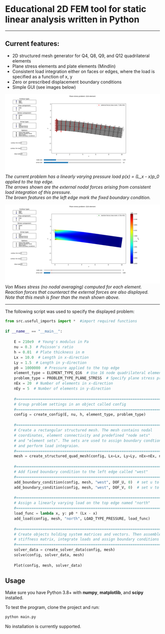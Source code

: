 # Educational 2D FEM tool for static linear analysis written in Python

---

## Current features:
- 2D structured mesh generator for Q4, Q8, Q9, and Q12 quadrilateral elements
- Plane stress elements and plate elements (Mindlin)
- Consistent load integration either on faces or edges, where the load is specified as a function of x, y
- Zero or prescribed displacement boundary conditions
- Simple GUI (see images below)

![](fem-node-labels.png)  
*The current problem has a linearly varying pressure load p(x) = (L_x - x)p_0 applied to the top edge.  
The arrows shown are the external nodal forces arising from consistent load integration of this pressure.  
The brown features on the left edge mark the fixed boundary condition.*

![](fem-stress.png)  
*Von Mises stress (no nodal averaging) computed for each element. Reaction forces that counteract the external forces are also displayed.  
Note that this mesh is finer than the mesh shown above.*

---

The following script was used to specify the displayed problem:

```python
from src.useful_imports import *  #import required functions

if __name__ == "__main__":

    E = 210e9  # Young's modulus in Pa
    nu = 0.3  # Poisson's ratio
    h = 0.01  # Plate thickness in m
    Lx = 10.0  # Length in x-direction
    Ly = 1.5  # Length in y-direction
    p0 = 1000000  # Pressure applied to the top edge
    element_type = ELEMENT_TYPE_Q16  # Use 16 node quadrilateral element
    problem_type = PROBLEM_TYPE_PLANE_STRESS  # Specify plane stress problem
    nEx = 20  # Number of elements in x-direction
    nEy = 5  # Number of elements in y-direction

    #====================================================================
    # Group problem settings in an object called config
    #====================================================================
    config = create_config(E, nu, h, element_type, problem_type)

    #====================================================================
    # Create a rectangular structured mesh. The mesh contains nodal
    # coordinates, element connectivity and predefined "node sets" 
    # and "element sets". The sets are used to assign boundary condtions
    # and perform load integraion.
    #====================================================================
    mesh = create_structured_quad_mesh(config, Lx=Lx, Ly=Ly, nEx=nEx, nEy=nEy)

    #====================================================================
    # Add fixed boundary condition to the left edge called "west"
    #====================================================================
    add_boundary_condition(config, mesh, "west", DOF_U, 0)  # set u to 0
    add_boundary_condition(config, mesh, "west", DOF_V, 0)  # set v to 0

    #====================================================================
    # Assign a linearly varying load on the top edge named "north"
    #====================================================================
    load_func = lambda x, y: p0 * (Lx - x) 
    add_load(config, mesh, "north", LOAD_TYPE_PRESSURE, load_func)

    #====================================================================
    # Create objects holding system matrices and vectors. Then assemble
    # stiffness matrix, integrate loads and assign boundary conditions
    #====================================================================
    solver_data = create_solver_data(config, mesh)
    solve(config, solver_data, mesh)

    Plot(config, mesh, solver_data)


```

## Usage

Make sure you have Python 3.8+ with **numpy**, **matplotlib**, and **scipy** installed.

To test the program, clone the project and run:

```bash
python main.py
```

No installation is currently supported.
